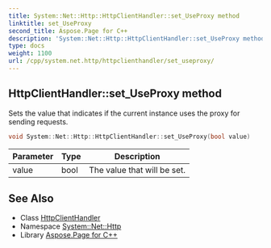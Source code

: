 ```yaml
---
title: System::Net::Http::HttpClientHandler::set_UseProxy method
linktitle: set_UseProxy
second_title: Aspose.Page for C++
description: 'System::Net::Http::HttpClientHandler::set_UseProxy method. Sets the value that indicates if the current instance uses the proxy for sending requests in C++.'
type: docs
weight: 1100
url: /cpp/system.net.http/httpclienthandler/set_useproxy/
---
```

## HttpClientHandler::set_UseProxy method


Sets the value that indicates if the current instance uses the proxy for sending requests.

```cpp
void System::Net::Http::HttpClientHandler::set_UseProxy(bool value)
```


| Parameter | Type | Description |
| --- | --- | --- |
| value | bool | The value that will be set. |

## See Also

* Class [HttpClientHandler](../)
* Namespace [System::Net::Http](../../)
* Library [Aspose.Page for C++](../../../)

